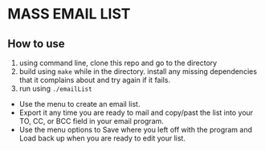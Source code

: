 # MASS EMAIL LIST 

## How to use

1. using command line, clone this repo and go to the directory 
2. build using ````make```` while in the directory. install any missing dependencies that it complains about and try again if it fails.
3. run using ````./emailList````

* Use the menu to create an email list. 
* Export it any time you are ready to mail and copy/past the list into your TO, CC, or BCC field in your email program.
* Use the menu options to Save where you left off with the program and Load back up when you are ready to edit your list.
